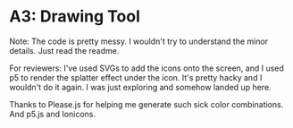 # A3: Drawing Tool

Note: The code is pretty messy. I wouldn't try to understand the minor details. Just read the readme.

For reviewers: I've used SVGs to add the icons onto the screen, and I used p5 to render the splatter effect under the icon. It's pretty hacky and I wouldn't do it again. I was just exploring and somehow landed up here.

Thanks to Please.js for helping me generate such sick color combinations. And p5.js and Ionicons.
